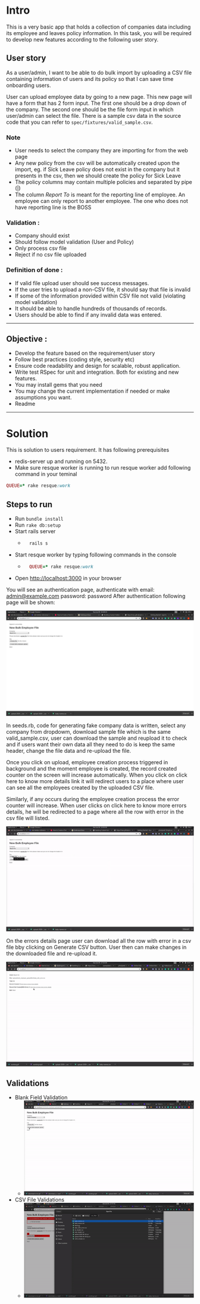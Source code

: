 # Intro
This is a very basic app that holds a collection of companies data including its employee and leaves policy information. In this task, you will be required to develop new features according to the following user story.

## User story
As a user/admin, I want to be able to do bulk import by uploading a CSV file containing information of users and its policy so that I can save time onboarding users.

User can upload employee data by going to a new page. This new page will have a form that has 2 form input. The first one should be a drop down of the company. The second one should be the file form input in which user/admin can select the file. There is a sample csv data in the source code that you can refer to `spec/fixtures/valid_sample.csv`.

### Note
* User needs to select the company they are importing for from the web page
* Any new policy from the csv will be automatically created upon the import, eg. if Sick Leave policy does not exist in the company but it presents in the csv, then we should create the policy for Sick Leave
* The policy columns may contain multiple policies and separated by pipe (|)
* The column *Report To* is meant for the reporting line of employee. An employee can only report to another employee. The one who does not have reporting line is the BOSS

### Validation :

* Company should exist
* Should follow model validation (User and Policy)
* Only process csv file
* Reject if no csv file uploaded


### Definition of done :

* If valid file upload user should see success messages.
* If the user tries to upload a non-CSV file, it should say  that file is invalid
* If some of the information provided within CSV file not valid (violating model validation)
* It should be able to handle hundreds of thousands of records.
* Users should be able to find if any invalid data was entered.
---

## Objective :

* Develop the feature based on the requirement/user story
* Follow best practices (coding style, security etc)
* Ensure code readability and design for scalable, robust application.
* Write test RSpec for unit and integration. Both for existing and new features.
* You may install gems that you need
* You may change the current implementation if needed or make assumptions you want.
* Readme
---

# Solution
This is solution to users requirement. It has following prerequisites
* redis-server up and running on 5432.
* Make sure resque worker is running to run resque worker add following command in your teminal
```ruby
QUEUE=* rake resque:work
```
## Steps to run
* Run ```bundle install```
* Run ```rake db:setup```
* Start rails server
    - ```ruby
        rails s 
        ```
* Start resque worker by typing following commands in the console
    - ```ruby
        QUEUE=* rake resque:work
        ```
* Open [http://localhost:3000](https://localhost:3000) in your browser

You will see an authentication page, authenticate with email: admin@example.com password: password
After authentication following page will be shown:

![Homepage](public/screenshots/homepage.png)

In seeds.rb, code for generating fake company data is written, select any company from dropdowm, download sample file which is the same valid_sample.csv, user can download the sample and reupload it to check and if users want their own data all they need to do is keep the same header, change the file data and re-upload the file.

Once you click on upload, employee creation process triggered in background and the moment employee is created, the record created counter on the screen will increase automatically. When you click on click here to know more details link it will redirect users to a place where user can see all the employees created by the uploaded CSV file.

Similarly, if any occurs during the employee creation process the error counter will increase. When user clicks on click here to know more errors details, he will be redirected to a page where all the row with error in the csv file will listed.

![Working](public/screenshots/working.gif)

On the errors details page user can download all the row with error in a csv file bby clicking on Generate CSV button. User then can make changes in the downloaded file and re-upload it.

![downloaderror](public/screenshots/download-error.gif)

## Validations
* Blank Field Validation
    - ![blankFieldValidation](public/screenshots/blank_field.gif)
* CSV File Validations
    - ![csv_validations](public/screenshots/csv_validations.gif)
    